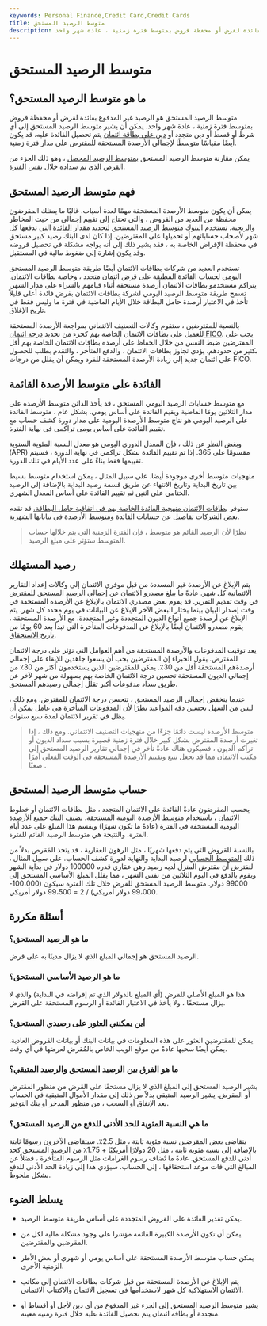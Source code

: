 ```yaml
---
keywords: Personal Finance,Credit Card,Credit Cards
title: متوسط الرصيد المستحق
description: متوسط الرصيد المستحق هو الرصيد غير المدفوع بفائدة لقرض أو محفظة قروض بمتوسط فترة زمنية ، عادة شهر واحد.
---
```


# متوسط الرصيد المستحق
## ما هو متوسط الرصيد المستحق؟

متوسط الرصيد المستحق هو الرصيد غير المدفوع بفائدة لقرض أو محفظة قروض بمتوسط فترة زمنية ، عادة شهر واحد. يمكن أن يشير متوسط الرصيد المستحق إلى أي شرط أو قسط أو دين متجدد أو [دين على بطاقة ائتمان](/credit-card-debt) يتم تحصيل الفائدة عليه. قد يكون أيضًا مقياسًا متوسطًا لإجمالي الأرصدة المستحقة للمقترض على مدار فترة زمنية.

يمكن مقارنة متوسط الرصيد المستحق [بمتوسط الرصيد المحصل](/average-collected-balance) ، وهو ذلك الجزء من القرض الذي تم سداده خلال نفس الفترة.

## فهم متوسط الرصيد المستحق

يمكن أن يكون متوسط الأرصدة المستحقة مهمًا لعدة أسباب. غالبًا ما يمتلك المقرضون محفظة من العديد من القروض ، والتي تحتاج إلى تقييم إجمالي من حيث المخاطر والربحية. تستخدم البنوك متوسط الرصيد المستحق لتحديد مقدار [الفائدة](/interest) التي تدفعها كل شهر لأصحاب حساباتهم أو تحميلها على المقترضين. إذا كان لدى البنك رصيد كبير مستحق في محفظة الإقراض الخاصة به ، فقد يشير ذلك إلى أنه يواجه مشكلة في تحصيل قروضه وقد يكون إشارة إلى ضغوط مالية في المستقبل.

تستخدم العديد من شركات بطاقات الائتمان أيضًا طريقة متوسط الرصيد المستحق اليومي لحساب الفائدة المطبقة على قرض ائتمان متجدد ، وخاصة بطاقات الائتمان. يتراكم مستخدمو بطاقات الائتمان أرصدة مستحقة أثناء قيامهم بالشراء على مدار الشهر. تسمح طريقة متوسط الرصيد اليومي لشركة بطاقات الائتمان بفرض فائدة أعلى قليلاً تأخذ في الاعتبار أرصدة حامل البطاقة خلال الأيام الماضية في فترة ما وليس فقط في تاريخ الإغلاق.

بالنسبة للمقترضين ، ستقوم وكالات التصنيف الائتماني بمراجعة الأرصدة المستحقة للعميل على بطاقات الائتمان الخاصة بهم كجزء من تحديد [درجة ائتمان FICO](/ficoscore). يجب على المقترضين ضبط النفس من خلال الحفاظ على أرصدة بطاقات الائتمان الخاصة بهم أقل بكثير من حدودهم. يؤدي تجاوز بطاقات الائتمان ، والدفع المتأخر ، والتقدم بطلب للحصول على ائتمان جديد إلى زيادة الأرصدة المستحقة للفرد ويمكن أن يقلل من درجات FICO.

## الفائدة على متوسط الأرصدة القائمة

مع متوسط حسابات الرصيد اليومي المستحق ، قد يأخذ الدائن متوسط الأرصدة على مدار الثلاثين يومًا الماضية ويقيم الفائدة على أساس يومي. بشكل عام ، متوسط الفائدة على الرصيد اليومي هو نتاج متوسط الأرصدة اليومية على مدار دورة كشف حساب مع تقييم الفائدة على أساس يومي تراكمي في نهاية الفترة.

وبغض النظر عن ذلك ، فإن المعدل الدوري اليومي هو معدل النسبة المئوية السنوية (APR) مقسومًا على 365. إذا تم تقييم الفائدة بشكل تراكمي في نهاية الدورة ، فسيتم تقييمها فقط بناءً على عدد الأيام في تلك الدورة.

منهجيات متوسط أخرى موجودة أيضا. على سبيل المثال ، يمكن استخدام متوسط بسيط بين تاريخ البداية وتاريخ الانتهاء عن طريق قسمة رصيد البداية بالإضافة إلى الرصيد الختامي على اثنين ثم تقييم الفائدة على أساس المعدل الشهري.

ستوفر [بطاقات الائتمان منهجية الفائدة الخاصة بهم في اتفاقية حامل البطاقة.](/creditcard) قد تقدم بعض الشركات تفاصيل عن حسابات الفائدة ومتوسط الأرصدة في بياناتها الشهرية.

> نظرًا لأن الرصيد القائم هو متوسط ، فإن الفترة الزمنية التي يتم خلالها حساب المتوسط ستؤثر على مبلغ الرصيد.

>

## رصيد المستهلك

يتم الإبلاغ عن الأرصدة غير المسددة من قبل موفري الائتمان إلى وكالات إعداد التقارير الائتمانية كل شهر. عادةً ما يبلغ مصدرو الائتمان عن إجمالي الرصيد المستحق للمقترض في وقت تقديم التقرير. قد يقوم بعض مصدري الائتمان بالإبلاغ عن الأرصدة المستحقة في وقت إصدار البيان بينما يختار البعض الآخر الإبلاغ عن البيانات في يوم محدد كل شهر. يتم الإبلاغ عن أرصدة جميع أنواع الديون المتجددة وغير المتجددة. مع الأرصدة المستحقة ، يقوم مصدرو الائتمان أيضًا بالإبلاغ عن المدفوعات المتأخرة التي تبدأ بعد 60 يومًا من [تاريخ الاستحقاق](/past-due).

يعد توقيت المدفوعات والأرصدة المستحقة من أهم العوامل التي تؤثر على درجة الائتمان للمقترض. يقول الخبراء إن المقترضين يجب أن يسعوا جاهدين للإبقاء على إجمالي أرصدةهم المستحقة أقل من 30٪. يمكن للمقترضين الذين يستخدمون أكثر من 30٪ من إجمالي الديون المستحقة تحسين درجة الائتمان الخاصة بهم بسهولة من شهر لآخر عن طريق سداد مدفوعات أكبر تقلل إجمالي رصيدهم المستحق.

عندما ينخفض إجمالي الرصيد المستحق ، تتحسن درجة الائتمان للمقترض. ومع ذلك ، ليس من السهل تحسين دقة المواعيد نظرًا لأن المدفوعات المتأخرة هي عامل يمكن أن يظل في تقرير الائتمان لمدة سبع سنوات.

> متوسط الأرصدة ليست دائمًا جزءًا من منهجيات التصنيف الائتماني. ومع ذلك ، إذا تغيرت أرصدة المقترض بشكل كبير خلال فترة زمنية قصيرة بسبب سداد الديون أو تراكم الديون ، فسيكون هناك عادةً تأخر في إجمالي تقارير الرصيد المستحق إلى مكتب الائتمان مما قد يجعل تتبع وتقييم الأرصدة المستحقة في الوقت الفعلي أمرًا صعبًا .

>

## حساب متوسط الرصيد المستحق

يحسب المقرضون عادةً الفائدة على الائتمان المتجدد ، مثل بطاقات الائتمان أو خطوط الائتمان ، باستخدام متوسط الأرصدة اليومية المستحقة. يضيف البنك جميع الأرصدة اليومية المستحقة في الفترة (عادةً ما تكون شهرًا) ويقسم هذا المبلغ على عدد أيام الفترة. والنتيجة هي متوسط الرصيد القائم للفترة.

بالنسبة للقروض التي يتم دفعها شهريًا ، مثل الرهون العقارية ، قد يتخذ المُقرض بدلاً من ذلك [المتوسط الحسابي](/arithmeticmean) لرصيد البداية والنهاية لدورة كشف الحساب. على سبيل المثال ، لنفترض أن مقترض المنزل لديه رصيد رهن عقاري قدره 100000 دولار في بداية الشهر ويقوم بالدفع في اليوم الثلاثين من نفس الشهر ، مما يقلل المبلغ الأساسي المستحق إلى 99000 دولار. متوسط الرصيد المستحق للقرض خلال تلك الفترة سيكون (100،000-99،000 دولار أمريكي) / 2 = 99،500 دولار أمريكي.

## أسئلة مكررة

### ما هو الرصيد المستحق؟

الرصيد المستحق هو إجمالي المبلغ الذي لا يزال مدينًا به على قرض.

### ما هو الرصيد الأساسي المستحق؟

هذا هو المبلغ الأصلي للقرض (أي المبلغ بالدولار الذي تم إقراضه في البداية) والذي لا يزال مستحقًا ، ولا يأخذ في الاعتبار الفائدة أو الرسوم المستحقة على القرض.

### أين يمكنني العثور على رصيدي المستحق؟

يمكن للمقترضين العثور على هذه المعلومات في بيانات البنك أو بيانات القروض العادية. يمكن أيضًا سحبها عادةً من موقع الويب الخاص بالمُقرض لعرضها في أي وقت.

### ما هو الفرق بين الرصيد المستحق والرصيد المتبقي؟

يشير الرصيد المستحق إلى المبلغ الذي لا يزال مستحقًا على القرض من منظور المقترض أو المقرض. يشير الرصيد المتبقي بدلاً من ذلك إلى مقدار الأموال المتبقية في الحساب بعد الإنفاق أو السحب ، من منظور المدخر أو بنك التوفير.

### ما هي النسبة المئوية للحد الأدنى للدفع من الرصيد المستحق؟

يتقاضى بعض المقرضين نسبة مئوية ثابتة ، مثل 2.5٪. سيتقاضى الآخرون رسومًا ثابتة بالإضافة إلى نسبة مئوية ثابتة ، مثل 20 دولارًا أمريكيًا + 1.75٪ من الرصيد المستحق كحد أدنى للدفع المستحق. عادةً ما تُضاف رسوم الغرامات مثل الرسوم المتأخرة ، فضلاً عن المبالغ التي فات موعد استحقاقها ، إلى الحساب. سيؤدي هذا إلى زيادة الحد الأدنى للدفع بشكل ملحوظ.

## يسلط الضوء

- يمكن تقدير الفائدة على القروض المتجددة على أساس طريقة متوسط الرصيد.

- يمكن أن تكون الأرصدة الكبيرة القائمة مؤشرا على وجود مشكلة مالية لكل من المقرضين والمقترضين.

- يمكن حساب متوسط الأرصدة المستحقة على أساس يومي أو شهري أو بعض الأطر الزمنية الأخرى.

- يتم الإبلاغ عن الأرصدة المستحقة من قبل شركات بطاقات الائتمان إلى مكاتب الائتمان الاستهلاكية كل شهر لاستخدامها في تسجيل الائتمان والاكتتاب الائتماني.

- يشير متوسط الرصيد المستحق إلى الجزء غير المدفوع من أي دين لأجل أو أقساط أو متجددة أو بطاقة ائتمان يتم تحصيل الفائدة عليه خلال فترة زمنية معينة.

